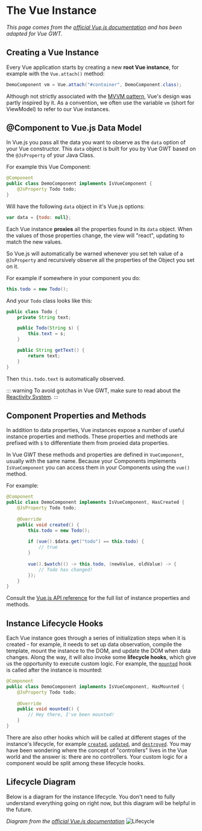 # The Vue Instance

*This page comes from the [official Vue.js documentation](https://vuejs.org/v2/guide/instance.html) and has been adapted for Vue GWT.*

## Creating a Vue Instance

Every Vue application starts by creating a new **root Vue instance**, for example with the `Vue.attach()` method:

```java
DemoComponent vm = Vue.attach("#container", DemoComponent.class);
```

Although not strictly associated with the [MVVM pattern](https://en.wikipedia.org/wiki/Model_View_ViewModel), Vue's design was partly inspired by it.
As a convention, we often use the variable `vm` (short for ViewModel) to refer to our Vue instances.

## @Component to Vue.js Data Model

In Vue.js you pass all the data you want to observe as the `data` option of your Vue constructor.
This `data` object is built for you by Vue GWT based on the `@JsProperty` of your Java Class.

For example this Vue Component:
```java
@Component
public class DemoComponent implements IsVueComponent {
    @JsProperty Todo todo;
}
```

Will have the following `data` object in it's Vue.js options:
```js
var data = {todo: null};
```

Each Vue instance **proxies** all the properties found in its `data` object.
When the values of those properties change, the view will "react", updating to match the new values.

So Vue.js will automatically be warned whenever you set teh value of a `@JsProperty` and recursively observe all the properties of the Object you set on it.

For example if somewhere in your component you do:
```java
this.todo = new Todo();
```

And your `Todo` class looks like this:
```java
public class Todo {
    private String text;

    public Todo(String s) {
        this.text = s;
    }

    public String getText() {
        return text;
    }
}
```

Then `this.todo.text` is automatically observed.

::: warning
To avoid gotchas in Vue GWT, make sure to read about the [Reactivity System](reactivity-system.md).
:::

## Component Properties and Methods

In addition to data properties, Vue instances expose a number of useful instance properties and methods.
These properties and methods are prefixed with `$` to differentiate them from proxied data properties.

In Vue GWT these methods and properties are defined in `VueComponent`, usually with the same name.
Because your Components implements `IsVueComponent` you can access them in your Components using the `vue()` method.

For example:

```java
@Component
public class DemoComponent implements IsVueComponent, HasCreated {
    @JsProperty Todo todo;
    
    @Override
    public void created() {
        this.todo = new Todo();
        
        if (vue().$data.get("todo") == this.todo) {
            // true
        }
        
        vue().$watch(() -> this.todo, (newValue, oldValue) -> {
            // Todo has changed!
        });
    }
}
```

Consult the [Vue.js API reference](https://vuejs.org/v2/api/) for the full list of instance properties and methods.

## Instance Lifecycle Hooks

Each Vue instance goes through a series of initialization steps when it is created - for example, it needs to set up data observation, compile the template, mount the instance to the DOM, and update the DOM when data changes.
Along the way, it will also invoke some **lifecycle hooks**, which give us the opportunity to execute custom logic.
For example, the [`mounted`](https://vuejs.org/v2/api/#mounted) hook is called after the instance is mounted:

```java
@Component
public class DemoComponent implements IsVueComponent, HasMounted {
    @JsProperty Todo todo;
    
    @Override
    public void mounted() {
        // Hey there, I've been mounted!
    }
}
```

There are also other hooks which will be called at different stages of the instance's lifecycle, for example [`created`](https://vuejs.org/v2/api/#created), [`updated`](https://vuejs.org/v2/api/#updated), and [`destroyed`](https://vuejs.org/v2/api/#destroyed).
You may have been wondering where the concept of "controllers" lives in the Vue world and the answer is: there are no controllers.
Your custom logic for a component would be split among these lifecycle hooks.

## Lifecycle Diagram

Below is a diagram for the instance lifecycle. You don't need to fully understand everything going on right now, but this diagram will be helpful in the future.

*Diagram from the [official Vue.js documentation](https://vuejs.org/v2/guide/instance.html)*
![Lifecycle](https://vuejs.org/images/lifecycle.png)